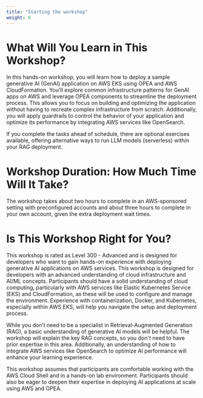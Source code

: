 ```yaml
---
title: "Starting the workshop"
weight: 0
---
```


# What Will You Learn in This Workshop?

In this hands-on workshop, you will learn how to deploy a sample generative AI (GenAI) application on AWS EKS using OPEA and AWS CloudFormation. You'll explore common infrastructure patterns for GenAI apps on AWS and leverage OPEA components to streamline the deployment process. This allows you to focus on building and optimizing the application without having to recreate complex infrastructure from scratch. Additionally, you will apply guardrails to control the behavior of your application and optimize its performance by integrating AWS services like OpenSearch.

If you complete the tasks ahead of schedule, there are optional exercises available, offering alternative ways to run LLM models (serverless) within your RAG deployment.

# Workshop Duration: How Much Time Will It Take?

The workshop takes about two hours to complete in an AWS-sponsored setting with preconfigured accounts and about three hours to complete in your own account, given the extra deployment wait times.

# Is This Workshop Right for You?

This workshop is rated as Level 300 - Advanced and is designed for developers who want to gain hands-on experience with deploying generative AI applications on AWS services. This workshop is designed for developers with an advanced understanding of cloud infrastructure and AI/ML concepts. Participants should have a solid understanding of cloud computing, particularly with AWS services like Elastic Kubernetes Service (EKS) and CloudFormation, as these will be used to configure and manage the environment. Experience with containerization, Docker, and Kubernetes, especially within AWS EKS, will help you navigate the setup and deployment process.

While you don’t need to be a specialist in Retrieval-Augmented Generation (RAG), a basic understanding of generative AI models will be helpful. The workshop will explain the key RAG concepts, so you don't need to have prior expertise in this area. Additionally, an understanding of how to integrate AWS services like OpenSearch to optimize AI performance will enhance your learning experience.

This workshop assumes that participants are comfortable working with the AWS Cloud Shell and in a hands-on lab environment. Participants should also be eager to deepen their expertise in deploying AI applications at scale using AWS and OPEA.
